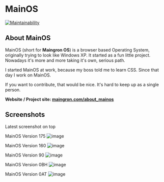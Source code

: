# MainOS

[![Maintainability](https://api.codeclimate.com/v1/badges/9d58a482a614229a0f83/maintainability)](https://codeclimate.com/github/Maingron/MainOS/maintainability)

## About MainOS

MainOS (short for **Maingron OS**) is a browser based Operating System, originally trying to look like Windows XP. It started as a fun little project. Nowadays it's more and more taking it's own, serious path.

I started MainOS at work, because my boss told me to learn CSS. Since that day I work on MainOS.

If you want to contribute, that would be nice. It's hard to keep up as a single person.

**Website / Project site: [maingron.com/about_mainos](https://maingron.com/about_mainos)**


## Screenshots
Latest screenshot on top

MainOS Version 175
![image](https://maingron.com/img/mainos/version_00175.png)

MainOS Version 160
![image](https://maingron.com/img/mainos/version_00160.png)

MainOS Version 90
![image](https://maingron.com/img/mainos/version_00090.png)

MainOS Version 0BH
![image](https://maingron.com/img/mainos/version_0BH.png)

MainOS Version 0AT
![image](https://maingron.com/img/mainos/version_0AT.png)
